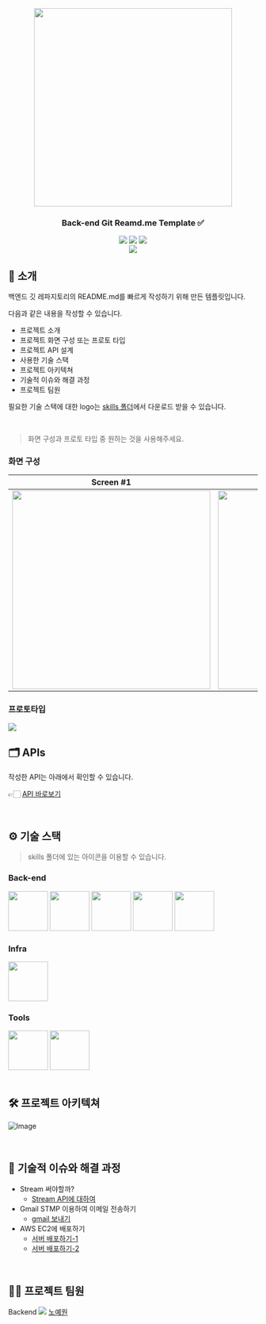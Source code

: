 <div align="center">

<!-- logo -->
<img src="https://user-images.githubusercontent.com/80824750/208554611-f8277015-12e8-48d2-b2cc-d09d67f03c02.png" width="400"/>

### Back-end Git Reamd.me Template ✅

[<img src="https://img.shields.io/badge/-readme.md-important?style=flat&logo=google-chrome&logoColor=white" />]() [<img src="https://img.shields.io/badge/-tech blog-blue?style=flat&logo=google-chrome&logoColor=white" />]() [<img src="https://img.shields.io/badge/release-v0.0.0-yellow?style=flat&logo=google-chrome&logoColor=white" />]() 
<br/> [<img src="https://img.shields.io/badge/프로젝트 기간-2022.12.10~2022.12.19-green?style=flat&logo=&logoColor=white" />]()

</div> 

## 📝 소개
백엔드 깃 레파지토리의 README.md를 빠르게 작성하기 위해 만든 템플릿입니다.

다음과 같은 내용을 작성할 수 있습니다.
- 프로젝트 소개
- 프로젝트 화면 구성 또는 프로토 타입
- 프로젝트 API 설계
- 사용한 기술 스택
- 프로젝트 아키텍쳐
- 기술적 이슈와 해결 과정
- 프로젝트 팀원

필요한 기술 스택에 대한 logo는 [skills 폴더](/skills/)에서 다운로드 받을 수 있습니다.

<br />

> 화면 구성과 프로토 타입 중 원하는 것을 사용해주세요.

### 화면 구성
|Screen #1|Screen #2|
|:---:|:---:|
|<img src="https://user-images.githubusercontent.com/80824750/208456048-acbf44a8-cd71-4132-b35a-500047adbe1c.gif" width="400"/>|<img src="https://user-images.githubusercontent.com/80824750/208456234-fb5fe434-aa65-4d7a-b955-89098d5bbe0b.gif" width="400"/>|

### 프로토타입
<img src="https://user-images.githubusercontent.com/80824750/208454673-0449e49c-57c6-4a6b-86cf-66c5b1e623dc.png">

<br />

## 🗂️ APIs
작성한 API는 아래에서 확인할 수 있습니다.

👉🏻 [API 바로보기](/backend/APIs.md)


<br />

## ⚙ 기술 스택
> skills 폴더에 있는 아이콘을 이용할 수 있습니다.
### Back-end
<div>
<img src="https://github.com/yewon-Noh/readme-template/blob/main/skills/Java.png?raw=true" width="80">
<img src="https://github.com/yewon-Noh/readme-template/blob/main/skills/SpringBoot.png?raw=true" width="80">
<img src="https://github.com/yewon-Noh/readme-template/blob/main/skills/SpringSecurity.png?raw=true" width="80">
<img src="https://github.com/yewon-Noh/readme-template/blob/main/skills/SpringDataJPA.png?raw=true" width="80">
<img src="https://github.com/yewon-Noh/readme-template/blob/main/skills/Mysql.png?raw=true" width="80">
</div>

### Infra
<div>
<img src="https://github.com/yewon-Noh/readme-template/blob/main/skills/AWSEC2.png?raw=true" width="80">
</div>

### Tools
<div>
<img src="https://github.com/yewon-Noh/readme-template/blob/main/skills/Github.png?raw=true" width="80">
<img src="https://github.com/yewon-Noh/readme-template/blob/main/skills/Notion.png?raw=true" width="80">
</div>

<br />

## 🛠️ 프로젝트 아키텍쳐
![Image](https://github.com/user-attachments/assets/41a7054f-7a81-4eb7-bed6-c23ac5f0b00b)



<br />

## 🤔 기술적 이슈와 해결 과정
- Stream 써야할까?
    - [Stream API에 대하여](https://velog.io/@yewo2nn16/Java-Stream-API)
- Gmail STMP 이용하여 이메일 전송하기
    - [gmail 보내기](https://velog.io/@yewo2nn16/Email-이메일-전송하기with-첨부파일)
- AWS EC2에 배포하기
    - [서버 배포하기-1](https://velog.io/@yewo2nn16/SpringBoot-서버-배포)
    - [서버 배포하기-2](https://velog.io/@yewo2nn16/SpringBoot-서버-배포-인텔리제이에서-jar-파일-빌드해서-배포하기)


<br />

## 💁‍♂️ 프로젝트 팀원
Backend
![](https://github.com/yewon-Noh.png?size=120)
[노예원](https://github.com/yewon-Noh)
